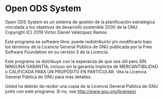 # Open ODS System
Open ODS System es un sistema de gestión de la planificación estratégica vinculada a los objetivos de desarrollo sostenible 2030 de la ONU.
Copyright (C) 2019 Víctor Daniel Velázquez Ramos

Este programa es software libre: puede redistribuirlo y/o modificarlo bajo
los términos de la Licencia General Pública de GNU publicada por la Free
Software Foundation en su versión 3 de la Licencia.

Este programa se distribuye con la esperanza de que sea útil pero SIN
NINGUNA GARANTÍA; incluso sin la garantía implícita de MERCANTIBILIDAD o
CALIFICADA PARA UN PROPÓSITO EN PARTICULAR. Vea la Licencia General Pública
de GNU para más detalles.

Usted ha debido de recibir una copia de la Licencia General Pública
de GNU junto con este programa. Si no, vea <http://www.gnu.org/licenses/>
